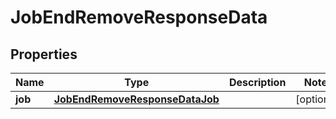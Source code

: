 

# JobEndRemoveResponseData


## Properties

| Name | Type | Description | Notes |
|------------ | ------------- | ------------- | -------------|
|**job** | [**JobEndRemoveResponseDataJob**](JobEndRemoveResponseDataJob.md) |  |  [optional] |



